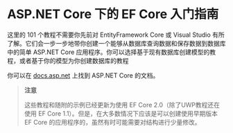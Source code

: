 # ASP.NET Core 下的 EF Core 入门指南

这里的 101 个教程不需要你先前对 EntityFramework Core 或 Visual Studio 有所了解。它们会一步一步地带你创建一个能够从数据库查询数据和保存数据到数据库中的简单 ASP.NET Core 应用程序。你可以选择基于现有数据库创建模型的教程，或者基于你的模型为你创建数据库的教程

你可以在 [docs.asp.net](https://docs.asp.net/) 上找到 ASP.NET Core 的文档。

> **注意**
>
> 这些教程和随附的示例已经更新为使用 EF Core 2.0（除了UWP教程还在使用 EF Core 1.1）。但是，在大多数情况下应该是可以创建使用早期版本 EF Core 的应用程序的，虽然有时可能需要对结构进行少量修改。